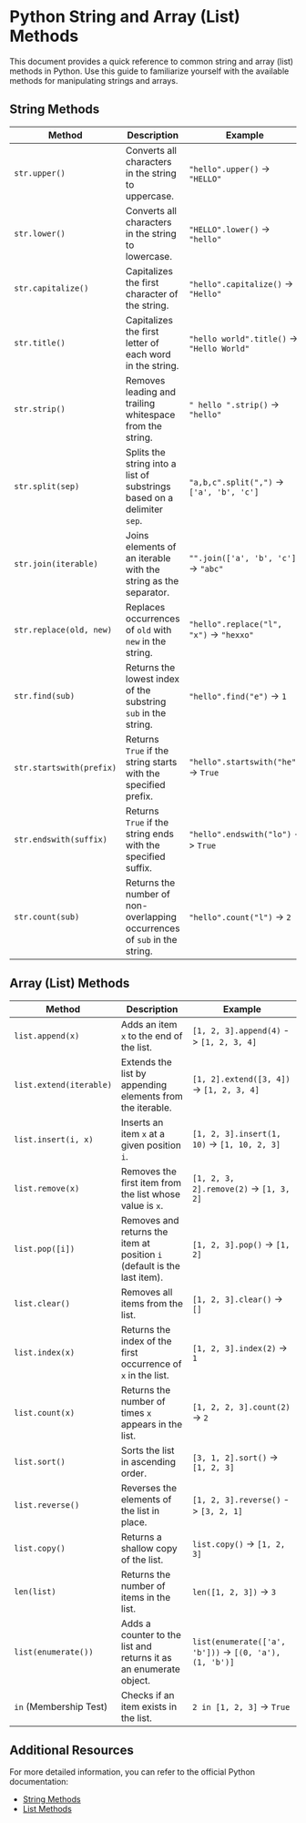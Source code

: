 # Python String and Array (List) Methods

This document provides a quick reference to common string and array (list) methods in Python. Use this guide to familiarize yourself with the available methods for manipulating strings and arrays.

## String Methods

| Method               | Description                                                                 | Example                                      |
|----------------------|-----------------------------------------------------------------------------|----------------------------------------------|
| `str.upper()`        | Converts all characters in the string to uppercase.                         | `"hello".upper()` -> `"HELLO"`               |
| `str.lower()`        | Converts all characters in the string to lowercase.                         | `"HELLO".lower()` -> `"hello"`               |
| `str.capitalize()`   | Capitalizes the first character of the string.                              | `"hello".capitalize()` -> `"Hello"`          |
| `str.title()`        | Capitalizes the first letter of each word in the string.                    | `"hello world".title()` -> `"Hello World"`   |
| `str.strip()`        | Removes leading and trailing whitespace from the string.                    | `" hello ".strip()` -> `"hello"`             |
| `str.split(sep)`     | Splits the string into a list of substrings based on a delimiter `sep`.      | `"a,b,c".split(",")` -> `['a', 'b', 'c']`    |
| `str.join(iterable)` | Joins elements of an iterable with the string as the separator.              | `"".join(['a', 'b', 'c'])` -> `"abc"`        |
| `str.replace(old, new)` | Replaces occurrences of `old` with `new` in the string.                 | `"hello".replace("l", "x")` -> `"hexxo"`     |
| `str.find(sub)`      | Returns the lowest index of the substring `sub` in the string.              | `"hello".find("e")` -> `1`                   |
| `str.startswith(prefix)` | Returns `True` if the string starts with the specified prefix.         | `"hello".startswith("he")` -> `True`         |
| `str.endswith(suffix)` | Returns `True` if the string ends with the specified suffix.             | `"hello".endswith("lo")` -> `True`           |
| `str.count(sub)`     | Returns the number of non-overlapping occurrences of `sub` in the string.   | `"hello".count("l")` -> `2`                  |

## Array (List) Methods

| Method               | Description                                                                 | Example                                      |
|----------------------|-----------------------------------------------------------------------------|----------------------------------------------|
| `list.append(x)`     | Adds an item `x` to the end of the list.                                     | `[1, 2, 3].append(4)` -> `[1, 2, 3, 4]`      |
| `list.extend(iterable)` | Extends the list by appending elements from the iterable.                | `[1, 2].extend([3, 4])` -> `[1, 2, 3, 4]`    |
| `list.insert(i, x)`  | Inserts an item `x` at a given position `i`.                                 | `[1, 2, 3].insert(1, 10)` -> `[1, 10, 2, 3]` |
| `list.remove(x)`     | Removes the first item from the list whose value is `x`.                     | `[1, 2, 3, 2].remove(2)` -> `[1, 3, 2]`      |
| `list.pop([i])`      | Removes and returns the item at position `i` (default is the last item).     | `[1, 2, 3].pop()` -> `[1, 2]`                |
| `list.clear()`       | Removes all items from the list.                                             | `[1, 2, 3].clear()` -> `[]`                  |
| `list.index(x)`      | Returns the index of the first occurrence of `x` in the list.                | `[1, 2, 3].index(2)` -> `1`                  |
| `list.count(x)`      | Returns the number of times `x` appears in the list.                         | `[1, 2, 2, 3].count(2)` -> `2`               |
| `list.sort()`        | Sorts the list in ascending order.                                           | `[3, 1, 2].sort()` -> `[1, 2, 3]`            |
| `list.reverse()`     | Reverses the elements of the list in place.                                  | `[1, 2, 3].reverse()` -> `[3, 2, 1]`         |
| `list.copy()`        | Returns a shallow copy of the list.                                          | `list.copy()` -> `[1, 2, 3]`                 |
| `len(list)`          | Returns the number of items in the list.                                     | `len([1, 2, 3])` -> `3`                      |
| `list(enumerate())`  | Adds a counter to the list and returns it as an enumerate object.            | `list(enumerate(['a', 'b']))` -> `[(0, 'a'), (1, 'b')]` |
| `in` (Membership Test) | Checks if an item exists in the list.                                      | `2 in [1, 2, 3]` -> `True`                   |

## Additional Resources

For more detailed information, you can refer to the official Python documentation:
- [String Methods](https://docs.python.org/3/library/stdtypes.html#string-methods)
- [List Methods](https://docs.python.org/3/tutorial/datastructures.html#more-on-lists)
